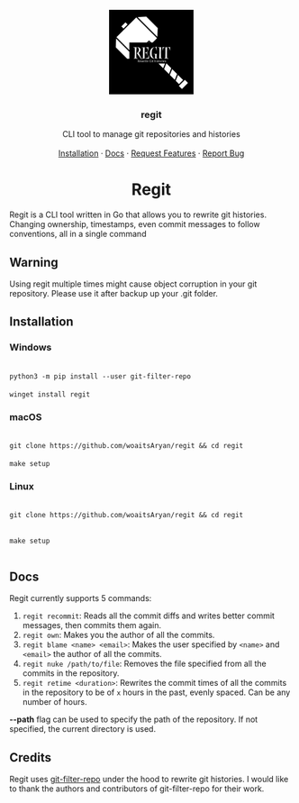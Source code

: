 <br />
<div align="center">
    <img src="static/icon.png" alt="Logo" width="150" height="150">

  <h3 align="center">regit</h3>

  <p align="center">
    CLI tool to manage git repositories and histories
    <br />
    <br />
    <a href="#installation">Installation</a>
    ·
    <a href="#docs">Docs</a>
    ·
    <a href="https://github.com/woaitsAryan/regit/issues/new?labels=enhancement&template=feature-request---.md">Request Features</a>
    ·
   <a href="https://github.com/woaitsAryan/regit/issues/new?labels=bug&template=bug-report---.md">Report Bug</a>
  </p>
</div>


<h1 align="center">Regit</h1>

Regit is a CLI tool written in Go that allows you to rewrite git histories. Changing ownership, timestamps, even commit messages to follow conventions, all in a single command

## Warning
Using regit multiple times might cause object corruption in your git repository. Please use it after backup up your .git folder.

<h2 name="installation">Installation</h2>

<h3>Windows</h3>

<pre><code>
python3 -m pip install --user git-filter-repo

winget install regit
</code></pre>

<h3>macOS</h3>

<pre><code>
git clone https://github.com/woaitsAryan/regit && cd regit

make setup
</code></pre>

<h3>Linux</h3>
<pre><code>
git clone https://github.com/woaitsAryan/regit && cd regit

make setup
</code></pre>

<h2 name="docs">Docs</h2>
<p>Regit currently supports 5 commands:</p>
<ol>
  <li><code>regit recommit</code>: Reads all the commit diffs and writes better commit messages, then commits them again.</li>
  <li><code>regit own</code>: Makes you the author of all the commits.</li>
  <li><code>regit blame &lt;name&gt; &lt;email&gt;</code>: Makes the user specified by <code>&lt;name&gt;</code> and <code>&lt;email&gt;</code> the author of all the commits.</li>
  <li><code>regit nuke /path/to/file</code>: Removes the file specified from all the commits in the repository.</li>
  <li><code>regit retime &lt;duration&gt;</code>: Rewrites the commit times of all the commits in the repository to be of <code>x</code> hours in the past, evenly spaced. Can be any number of hours.</li>
</ol>
<p><strong>--path</strong> flag can be used to specify the path of the repository. If not specified, the current directory is used.</p>


## Credits
Regit uses [git-filter-repo](https://github.com/newren/git-filter-repo) under the hood to rewrite git histories. I would like to thank the authors and contributors of git-filter-repo for their work. 

